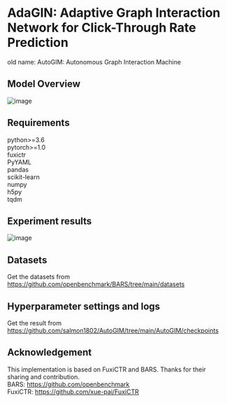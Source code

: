 # AdaGIN: Adaptive Graph Interaction Network for Click-Through Rate Prediction
old name: AutoGIM: Autonomous Graph Interaction Machine
## Model Overview
![image](https://github.com/salmon1802/AdaGIN/assets/73091798/0f29234c-3244-4742-9009-0004007468ec)

## Requirements
python>=3.6  
pytorch>=1.0  
fuxictr  
PyYAML  
pandas  
scikit-learn  
numpy  
h5py  
tqdm  
## Experiment results
![image](https://github.com/salmon1802/AdaGIN/assets/73091798/390a340f-3360-4f94-9378-3b16e46415aa)


## Datasets
Get the datasets from https://github.com/openbenchmark/BARS/tree/main/datasets

## Hyperparameter settings and logs
Get the result from https://github.com/salmon1802/AutoGIM/tree/main/AutoGIM/checkpoints

## Acknowledgement
This implementation is based on FuxiCTR and BARS. Thanks for their sharing and contribution.  
BARS: https://github.com/openbenchmark  
FuxiCTR: https://github.com/xue-pai/FuxiCTR
